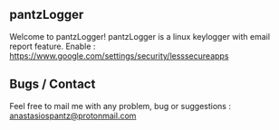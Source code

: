 pantzLogger
---------------------
Welcome to pantzLogger!
pantzLogger is a linux keylogger with email report feature.
Enable : https://www.google.com/settings/security/lesssecureapps



Bugs / Contact  
-------------
 Feel free to mail me with any problem, bug or suggestions :
anastasiospantz@protonmail.com
